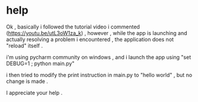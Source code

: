 # help
Ok , basically i followed the tutorial video i commented (https://youtu.be/utL3oW1za_k) , however , while the app is launching and actually resolving a problem i encountered , the application does not "reload" itself . 

i'm using pycharm community on windows , and i launch the app using "set DEBUG=1 ; python main.py" 

i then tried to modify the print instruction in main.py to "hello world" , but no change is made .

I appreciate your help .
